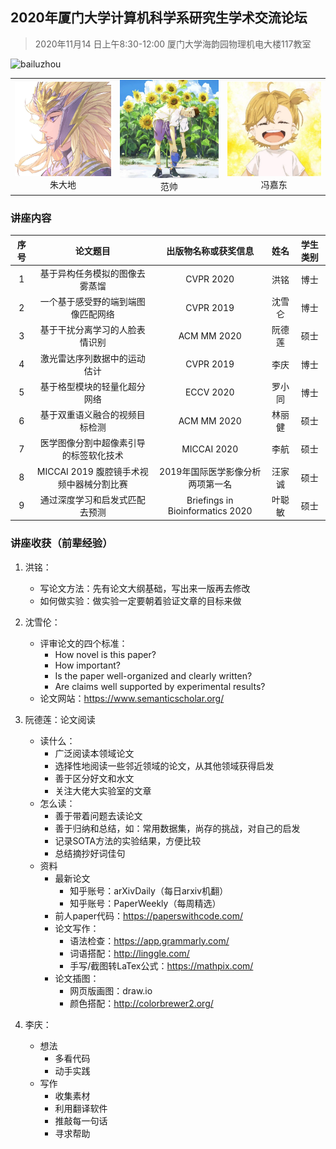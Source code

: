 ## 2020年厦门大学计算机科学系研究生学术交流论坛

> 2020年11月14 日上午8:30-12:00	厦门大学海韵园物理机电大楼117教室

![bailuzhou](/image/bailuzhou.jpg)

<table>
    <tr>
    	<td><center><img src="https://github.com/zhudadi/zhudadi.github.io/blob/main/image/zhudadi.jpg"></center><center>朱大地</center></td>
        <td><center><img src="https://github.com/zhudadi/zhudadi.github.io/blob/main/image/fanshuai.jpg">范帅</center></td>
        <td><center><img src="https://github.com/zhudadi/zhudadi.github.io/blob/main/image/fengjiadong.jpg">冯嘉东</center></td>
    </tr>
</table>

### 讲座内容

| 序号 |                 论文题目                 |       出版物名称或获奖信息       |  姓名  | 学生类别 |
| :--: | :--------------------------------------: | :------------------------------: | :----: | :------: |
|  1   |      基于异构任务模拟的图像去雾蒸馏      |            CVPR 2020             |  洪铭  |   博士   |
|  2   |    一个基于感受野的端到端图像匹配网络    |            CVPR 2019             | 沈雪仑 |   博士   |
|  3   |      基于干扰分离学习的人脸表情识别      |           ACM MM 2020            | 阮德莲 |   硕士   |
|  4   |       激光雷达序列数据中的运动估计       |            CVPR 2019             |  李庆  |   博士   |
|  5   |       基于格型模块的轻量化超分网络       |            ECCV 2020             | 罗小同 |   博士   |
|  6   |      基于双重语义融合的视频目标检测      |           ACM MM 2020            | 林丽健 |   硕士   |
|  7   |  医学图像分割中超像素引导的标签软化技术  |           MICCAI 2020            |  李航  |   硕士   |
|  8   | MICCAI 2019 腹腔镜手术视频中器械分割比赛 | 2019年国际医学影像分析两项第一名 | 汪家诚 |   硕士   |
|  9   |      通过深度学习和启发式匹配去预测      | Briefings in Bioinformatics 2020 | 叶聪敏 |   硕士   |

### 讲座收获（前辈经验）

1. 洪铭：
   * 写论文方法：先有论文大纲基础，写出来一版再去修改
   * 如何做实验：做实验一定要朝着验证文章的目标来做
2. 沈雪伦：
   * 评审论文的四个标准：
     * How novel is this paper?
     * How important?
     * Is the paper well-organized and clearly written?
     * Are claims well supported by experimental results?
   * 论文网站：https://www.semanticscholar.org/

3. 阮德莲：论文阅读
   * 读什么：
     * 广泛阅读本领域论文
     * 选择性地阅读一些邻近领域的论文，从其他领域获得启发
     * 善于区分好文和水文
     * 关注大佬大实验室的文章
   * 怎么读：
     * 善于带着问题去读论文
     * 善于归纳和总结，如：常用数据集，尚存的挑战，对自己的启发
     * 记录SOTA方法的实验结果，方便比较
     * 总结摘抄好词佳句
   * 资料
     * 最新论文
       * 知乎账号：arXivDaily（每日arxiv机翻）
       * 知乎账号：PaperWeekly（每周精选）
     * 前人paper代码：https://paperswithcode.com/
     * 论文写作：
       * 语法检查：https://app.grammarly.com/
       * 词语搭配：http://linggle.com/
       * 手写/截图转LaTex公式：https://mathpix.com/
     * 论文插图：
       * 网页版画图：draw.io
       * 颜色搭配：http://colorbrewer2.org/
4. 李庆：
   * 想法
     * 多看代码
     * 动手实践
   * 写作
     * 收集素材
     * 利用翻译软件
     * 推敲每一句话
     * 寻求帮助

